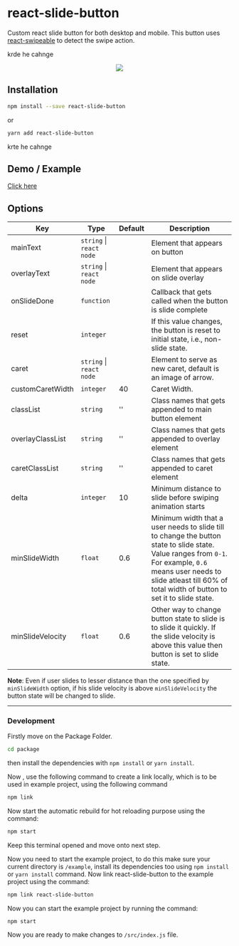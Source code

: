 # react-slide-button

Custom react slide button for both desktop and mobile.
This button uses [react-swipeable](https://github.com/FormidableLabs/react-swipeable) to detect the swipe action.

krde he cahnge

<center>
<img src="https://zeus2198.github.io/asset/swipe-mock.gif" />
</center>

## Installation

```bash
npm install --save react-slide-button
```

or

```bash
yarn add react-slide-button
```

krte he cahnge

## Demo / Example

[Click here](https://zeus2198.github.io/react-swipezor)

## Options

| Key              | Type                     | Default | Description                                                                                                                                                                                                                        |
| ---------------- | ------------------------ | ------- | ---------------------------------------------------------------------------------------------------------------------------------------------------------------------------------------------------------------------------------- |
| mainText         | `string` \| `react node` |         | Element that appears on button                                                                                                                                                                                                     |
| overlayText      | `string` \| `react node` |         | Element that appears on slide overlay                                                                                                                                                                                              |
| onSlideDone      | `function`               |         | Callback that gets called when the button is slide complete                                                                                                                                                                        |
| reset            | `integer`                |         | If this value changes, the button is reset to initial state, i.e., non-slide state.                                                                                                                                                |
| caret            | `string` \| `react node` |         | Element to serve as new caret, default is an image of arrow.                                                                                                                                                                       |
| customCaretWidth | `integer`                | 40      | Caret Width.                                                                                                                                                                                                                       |
| classList        | `string`                 | ''      | Class names that gets appended to main button element                                                                                                                                                                              |
| overlayClassList | `string`                 | ''      | Class names that gets appended to overlay element                                                                                                                                                                                  |
| caretClassList   | `string`                 | ''      | Class names that gets appended to caret element                                                                                                                                                                                    |
| delta            | `integer`                | 10      | Minimum distance to slide before swiping animation starts                                                                                                                                                                          |
| minSlideWidth    | `float`                  | 0.6     | Minimum width that a user needs to slide till to change the button state to slide state. Value ranges from `0-1`. For example, `0.6` means user needs to slide atleast till 60% of total width of button to set it to slide state. |
| minSlideVelocity | `float`                  | 0.6     | Other way to change button state to slide is to slide it quickly. If the slide velocity is above this value then button is set to slide state.                                                                                     |

**Note**: Even if user slides to lesser distance than the one specified by `minSlideWidth` option, if his slide velocity is above `minSlideVelocity` the button state will be changed to slide.

---

### Development

Firstly move on the Package Folder.

```bash
cd package
```

then install the dependencies with `npm install` or `yarn install`.

Now , use the following command to create a link locally, which is to be used in example project, using the following command

```bash
npm link
```

Now start the automatic rebuild for hot reloading purpose using the command:

```bash
npm start
```

Keep this terminal opened and move onto next step.

Now you need to start the example project, to do this make sure your current directory is `/example`, install its dependencies too using `npm install` or `yarn install` command. Now link react-slide-button to the example project using the command:

```bash
npm link react-slide-button
```

Now you can start the example project by running the command:

```
npm start
```

Now you are ready to make changes to `/src/index.js` file.
